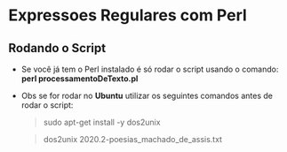 # Expressoes Regulares com Perl
## Rodando o Script
* Se você já tem o Perl instalado é só rodar o script usando o comando: **perl processamentoDeTexto.pl**
* Obs se for rodar no **Ubuntu** utilizar os seguintes comandos antes de rodar o script:
   > sudo apt-get install -y dos2unix

   > dos2unix 2020.2-poesias_machado_de_assis.txt
